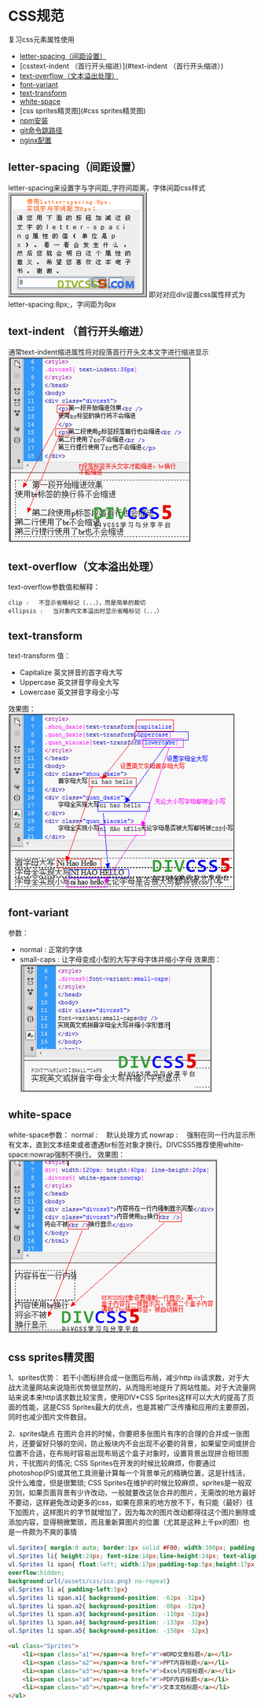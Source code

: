 # CSS规范

复习css元素属性使用
* [letter-spacing（间距设置）](#letter-spacing（间距设置）)
* [csstext-indent （首行开头缩进）](#text-indent （首行开头缩进）)
* [text-overflow（文本溢出处理）](#text-overflow（文本溢出处理）)
* [font-variant](#font-variant)
* [text-transform](#text-transform)
* [white-space](#white-space)
* [css sprites精灵图](#css sprites精灵图)
* [npm安装](#npm安装)
* [git命令跳路径](#git命令跳路径)
* [nginx配置](#nginx配置)

## letter-spacing（间距设置）

letter-spacing来设置字与字间距_字符间距离，字体间距css样式
![](/assets/css/1_100321083643_1.png)
即对对应div设置css属性样式为letter-spacing:8px;，字间距为8px

## text-indent （首行开头缩进）
通常text-indent缩进属性将对段落首行开头文本文字进行缩进显示
![](/assets/css/1_130210003131_1.png)

## text-overflow（文本溢出处理）
text-overflow参数值和解释：


```css
clip : 　不显示省略标记（...），而是简单的裁切
ellipsis : 　当对象内文本溢出时显示省略标记（...）

```
## text-transform

text-transform 值：
* Capitalize 英文拼音的首字母大写
* Uppercase 英文拼音字母全大写
* Lowercase 英文拼音字母全小写

效果图：
![](/assets/css/1_130204122514_1.png)


##  font-variant
参数： 
* normal : 正常的字体
* small-caps : 让字母变成小型的大写字母字体并缩小字母
效果图：
![](/assets/css/1_130204142255_1.png)

##  white-space

white-space参数：
normal : 　默认处理方式
nowrap : 　强制在同一行内显示所有文本，直到文本结束或者遭遇br标签对象才换行。DIVCSS5推荐使用white-space:nowrap强制不换行。
效果图：
![](/assets/css/1_130211165058_1.png)

## css sprites精灵图

1、sprites优势：
若干小图标拼合成一张图后布局，减少http iis请求数，对于大战大流量网站来说隐形优势很显然的，从而隐形地提升了网站性能。对于大流量网站来说本来http请求数比较宝贵，使用DIV+CSS Sprites这样可以大大的提高了页面的性能，这是CSS Sprites最大的优点，也是其被广泛传播和应用的主要原因，同时也减少图片文件数目。

2、sprites缺点
在图片合并的时候，你要把多张图片有序的合理的合并成一张图片，还要留好只够的空间，防止板块内不会出现不必要的背景，如果留空间或拼合位置不合适，在布局时容易出现布局这个盒子对象时，设置背景出现拼合相邻图片，干扰图片的情况;
CSS Sprites在开发的时候比较麻烦，你要通过photoshop(PS)或其他工具测量计算每一个背景单元的精确位置，这是针线活，没什么难度，但是很繁琐;
CSS Sprites在维护的时候比较麻烦，sprites是一般双刃剑，如果页面背景有少许改动，一般就要改这张合并的图片，无需改的地方最好不要动，这样避免改动更多的css，如果在原来的地方放不下，有只能（最好）往下加图片，这样图片的字节就增加了，因为每次的图片改动都得往这个图片删除或添加内容，显得稍微繁琐，而且重新算图片的位置（尤其是这种上千px的图）也是一件颇为不爽的事情
```css
ul.Sprites{ margin:0 auto; border:1px solid #F00; width:300px; padding:10px;} 
ul.Sprites li{ height:24px; font-size:14px;line-height:24px; text-align:left; overflow:hidden} 
ul.Sprites li span{ float:left; width:17px;padding-top:5px;height:17px;  
overflow:hidden;
background:url(/assets/css/ico.png) no-repeat} 
ul.Sprites li a{ padding-left:5px} 
ul.Sprites li span.a1{ background-position: -62px -32px} 
ul.Sprites li span.a2{ background-position: -86px -32px} 
ul.Sprites li span.a3{ background-position: -110px -32px} 
ul.Sprites li span.a4{ background-position: -133px -32px} 
ul.Sprites li span.a5{ background-position: -158px -32px}
```


```html
<ul class="Sprites">
	<li><span class="a1"></span><a href="#">WORD文章标题</a></li>
    <li><span class="a2"></span><a href="#">PPT内容标题</a></li>
	<li><span class="a3"></span><a href="#">Excel内容标题</a></li>
    <li><span class="a4"></span><a href="#">PDF内容标题</a></li>
    <li><span class="a5"></span><a href="#">文本文档标题</a></li>
</ul>
```



